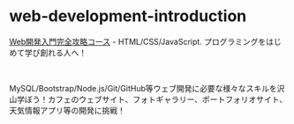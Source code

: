 # web-development-introduction

[Web開発入門完全攻略コース](udemy.com/course/web-application-development/) - HTML/CSS/JavaScript. プログラミングをはじめて学び創れる人へ！

<br>

MySQL/Bootstrap/Node.js/Git/GitHub等ウェブ開発に必要な様々なスキルを沢山学ぼう！カフェのウェブサイト、フォトギャラリー、ポートフォリオサイト、天気情報アプリ等の開発に挑戦！

